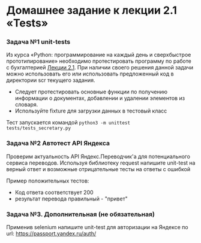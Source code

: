 # Домашнее задание к лекции 2.1 «Tests»

### Задача №1 unit-tests
Из курса «Python: программирование на каждый день и сверхбыстрое прототипирование» необходимо протестировать программу по работе с бухгалтерией [Лекции 2.1](https://github.com/netology-code/py-homework-basic/tree/master/2.1.functions).
При наличии своего решения данной задачи можно использовать его или использовать предложенный код в директории scr текущего задания.

* Следует протестировать основные функции по получению информации о документах, добавлении и удалении элементов из словаря.
* Используйте fixture для загрузки данных в тестовый класс

Тест запускается командой `python3 -m unittest tests/tests_secretary.py`

### Задача №2 Автотест API Яндекса
Проверим актуальность API Яндекс.Переводчик'а для потенциального сервиса переводов.
Используя библиотеку request напишите unit-test на верный ответ и возможные отрицательные тесты на ответы с ошибкой

Пример положительных тестов:
* Код ответа соответствует 200
* результат перевода правильный - "привет"

### Задача №3. Дополнительная (не обязательная)
Применив selenium напишите unit-test для авторизации на Яндексе по url: https://passport.yandex.ru/auth/